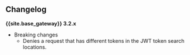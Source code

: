 ## Changelog

**{{site.base_gateway}} 3.2.x**

* Breaking changes
  * Denies a request that has different tokens in the JWT token search locations.